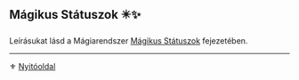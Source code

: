 ## Mágikus Státuszok ✴️✨

Leírásukat lásd a Mágiarendszer [Mágikus Státuszok](108_magikus_statuszok.md) fejezetében.

---

⚜️ [Nyitóoldal](start.md#8-hat%C3%A1sok-%C3%A9s-st%C3%A1tuszok)
